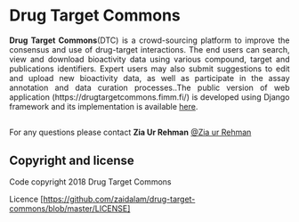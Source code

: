 # Drug Target Commons

<p style="text-align:justify;"> <b>Drug Target Commons</b>(DTC) is a crowd-sourcing platform to improve the consensus and use of drug-target interactions. The end users can search, view and download bioactivity data using various compound, target and publications identifiers. Expert users may also submit suggestions to edit and upload new bioactivity data, as well as participate in the assay annotation and data curation processes..The public version of web application (https://drugtargetcommons.fimm.fi/) is developed using Django framework and its implementation is available <a href="https://github.com/zaidalam/drug-target-commons/archive/master.zip">here</a>.</p>

##

For any questions please contact **Zia Ur Rehman** [@Zia ur Rehman](zia.rehman@helsinki.fi)

## Copyright and license

Code copyright 2018 Drug Target Commons

Licence [https://github.com/zaidalam/drug-target-commons/blob/master/LICENSE]
